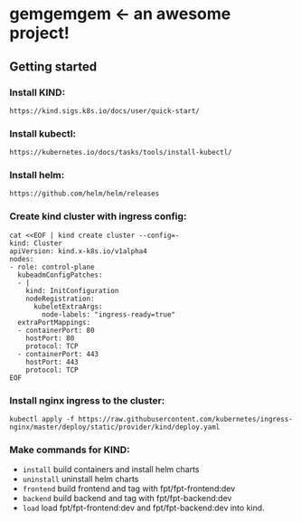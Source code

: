 # gemgemgem <- an awesome project!



## Getting started

### Install KIND:

`https://kind.sigs.k8s.io/docs/user/quick-start/`

### Install kubectl:

`https://kubernetes.io/docs/tasks/tools/install-kubectl/`

### Install helm:

`https://github.com/helm/helm/releases`


### Create kind cluster with ingress config:

```
cat <<EOF | kind create cluster --config=-
kind: Cluster
apiVersion: kind.x-k8s.io/v1alpha4
nodes:
- role: control-plane
  kubeadmConfigPatches:
  - |
    kind: InitConfiguration
    nodeRegistration:
      kubeletExtraArgs:
        node-labels: "ingress-ready=true"
  extraPortMappings:
  - containerPort: 80
    hostPort: 80
    protocol: TCP
  - containerPort: 443
    hostPort: 443
    protocol: TCP
EOF
```


### Install nginx ingress to the cluster:
`kubectl apply -f https://raw.githubusercontent.com/kubernetes/ingress-nginx/master/deploy/static/provider/kind/deploy.yaml`


### Make commands for KIND:
- `install` build containers and install helm charts
- `uninstall` uninstall helm charts
- `frontend` build frontend and tag with fpt/fpt-frontend:dev
- `backend` build backend and tag with fpt/fpt-backend:dev
- `load` load fpt/fpt-frontend:dev and fpt/fpt-backend:dev into kind.
